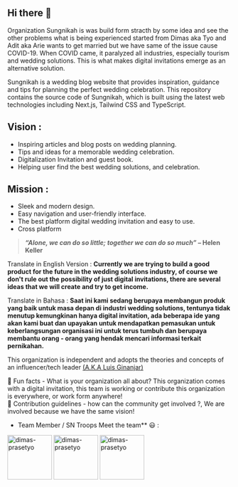 ## Hi there 👋

Organization Sungnikah is was build form stracth by some idea and see the other problems what is being experienced started from Dimas aka Tyo and Adit aka Arie wants to get married but we have same of the issue cause COVID-19. When COVID came, it paralyzed all industries, especially tourism and wedding solutions. This is what makes digital invitations emerge as an alternative solution.

Sungnikah is a wedding blog website that provides inspiration, guidance and tips for planning the perfect wedding celebration. This repository contains the source code of Sungnikah, which is built using the latest web technologies including Next.js, Tailwind CSS and TypeScript.

## Vision :

- Inspiring articles and blog posts on wedding planning.
- Tips and ideas for a memorable wedding celebration.
- Digitalization Invitation and guest book.
- Helping user find the best wedding solutions, and celebration.

## Mission :

- Sleek and modern design.
- Easy navigation and user-friendly interface.
- The best platform digital wedding invitation and easy to use.
- Cross platform

> ***“Alone, we can do so little; together we can do so much”* – Helen Keller**
> 

Translate in English Version : **Currently we are trying to build a good product for the future in the wedding solutions industry, of course we don't rule out the possibility of just digital invitations, there are several ideas that we will create and try to get income.**

Translate in Bahasa : **Saat ini kami sedang berupaya membangun produk yang baik untuk masa depan di industri wedding solutions, tentunya tidak menutup kemungkinan hanya digital invitation, ada beberapa ide yang akan kami buat dan upayakan untuk mendapatkan pemasukan untuk keberlangsungan organisasi ini untuk terus tumbuh dan berupaya membantu orang - orang yang hendak mencari informasi terkait pernikahan.**

This organization is independent and adopts the theories and concepts of an influencer/tech leader [(A.K.A Luis Ginanjar)](https://www.linkedin.com/in/luisginan)

🍿 Fun facts - What is your organization all about? This organization comes with a digital invitation, this team is working or contribute this organization is everywhere, or work form anywhere! </br>
🌈 Contribution guidelines - how can the community get involved ?, We are involved because we have the same vision!


- Team Member / SN Troops Meet the team** 😃 :

<img src="https://media.licdn.com/dms/image/D5635AQFIgHJ6X8_q8Q/profile-framedphoto-shrink_400_400/0/1710855896001?e=1715806800&v=beta&t=DR4RqpO_Szz5v8Y5Hr354JYAFbGvmHJZy6b8Mv8q8NM" alt="dimas-prasetyo" width="100" height="auto"/>

<img src="https://media.licdn.com/dms/image/D4E03AQGbwGN0SG2BTQ/profile-displayphoto-shrink_400_400/0/1666974366611?e=1720656000&v=beta&t=aB7dIaRYvZiAz6o-kgOojNDOQ5a5LMl2N6S6bar1CA8" alt="dimas-prasetyo" width="100" height="auto"/>
        
<img src="https://media.licdn.com/dms/image/D5603AQE-uolUB8v0jQ/profile-displayphoto-shrink_400_400/0/1695730217167?e=1720656000&v=beta&t=Avr8mh_8stJiFZintihtzjMztbBpmP4yjHpf08yUqKk" alt="dimas-prasetyo" width="100" height="auto"/>
        
